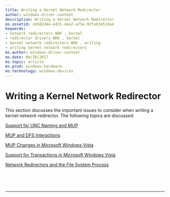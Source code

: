 ```yaml
---
title: Writing a Kernel Network Redirector
author: windows-driver-content
description: Writing a Kernel Network Redirector
ms.assetid: c6502d4e-e431-4aa2-a75e-93fab34513e4
keywords:
- network redirectors WDK , kernel
- redirector drivers WDK , kernel
- kernel network redirectors WDK , writing
- writing kernel network redirectors
ms.author: windows-driver-content
ms.date: 04/20/2017
ms.topic: article
ms.prod: windows-hardware
ms.technology: windows-devices
---
```


# Writing a Kernel Network Redirector


This section discusses the important issues to consider when writing a kernel network redirector. The following topics are discussed:

[Support for UNC Naming and MUP](support-for-unc-naming-and-mup.md)

[MUP and DFS Interactions](mup-and-dfs-interactions.md)

[MUP Changes in Microsoft Windows Vista](mup-changes-in-microsoft-windows-vista.md)

[Support for Transactions in Microsoft Windows Vista](support-for-transactions-in-microsoft-windows-vista.md)

[Network Redirectors and the File System Process](network-redirectors-and-the-file-system-process.md)

 

 


--------------------


